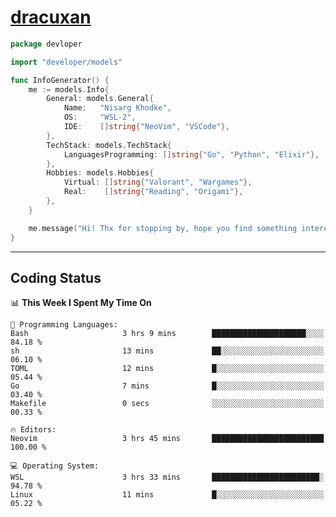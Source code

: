 <!-- Banner -->
<!--
<img src="https://i.imgur.com/mz4ym1F.png" style="max-height:550px"/>
-->

<!-- Coded Intro -->
# [dracuxan](https://bynisarg.in/)

```go
package devloper

import "developer/models"

func InfoGenerator() {
	me := models.Info{
		General: models.General{
			Name:   "Nisarg Khodke",
			OS:     "WSL-2",
			IDE:    []string{"NeoVim", "VSCode"},
		},
		TechStack: models.TechStack{
			LanguagesProgramming: []string{"Go", "Python", "Elixir"},
		},
		Hobbies: models.Hobbies{
			Virtual: []string{"Valorant", "Wargames"},
			Real:    []string{"Reading", "Origami"},
		},		
	}

	me.message("Hi! Thx for stopping by, hope you find something interesting!") 
}
```

---

## Coding Status


<!--START_SECTION:waka-->
📊 **This Week I Spent My Time On** 

```text
💬 Programming Languages: 
Bash                     3 hrs 9 mins        █████████████████████░░░░   84.18 % 
sh                       13 mins             ██░░░░░░░░░░░░░░░░░░░░░░░   06.10 % 
TOML                     12 mins             █░░░░░░░░░░░░░░░░░░░░░░░░   05.44 % 
Go                       7 mins              █░░░░░░░░░░░░░░░░░░░░░░░░   03.40 % 
Makefile                 0 secs              ░░░░░░░░░░░░░░░░░░░░░░░░░   00.33 % 

🔥 Editors: 
Neovim                   3 hrs 45 mins       █████████████████████████   100.00 % 

💻 Operating System: 
WSL                      3 hrs 33 mins       ████████████████████████░   94.78 % 
Linux                    11 mins             █░░░░░░░░░░░░░░░░░░░░░░░░   05.22 % 
```


<!--END_SECTION:waka-->
